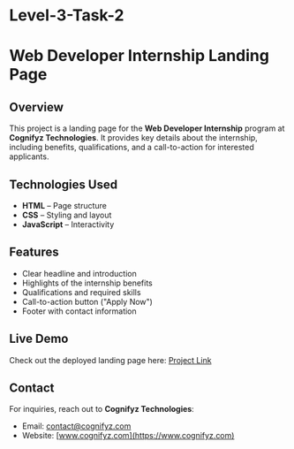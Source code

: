 # Level-3-Task-2

# Web Developer Internship Landing Page

## Overview  
This project is a landing page for the **Web Developer Internship** program at **Cognifyz Technologies**. It provides key details about the internship, including benefits, qualifications, and a call-to-action for interested applicants.

## Technologies Used  
- **HTML** – Page structure  
- **CSS** – Styling and layout  
- **JavaScript** – Interactivity  

## Features  
- Clear headline and introduction  
- Highlights of the internship benefits  
- Qualifications and required skills  
- Call-to-action button ("Apply Now")  
- Footer with contact information  

## Live Demo  
Check out the deployed landing page here: [Project Link](https://effervescent-mochi-a0f9b3.netlify.app/)

## Contact  
For inquiries, reach out to **Cognifyz Technologies**:  
- Email: [contact@cognifyz.com](mailto:contact@cognifyz.com)  
- Website: [www.cognifyz.com](https://www.cognifyz.com)  

 
